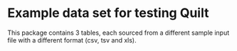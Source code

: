 # Example data set for testing Quilt
This package contains 3 tables, each sourced from a different sample input file with a different format (csv, tsv and xls).
